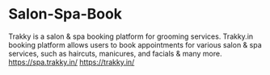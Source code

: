 # Salon-Spa-Book
Trakky is a salon &amp; spa booking platform for grooming services. Trakky.in booking platform allows users to book appointments for various salon &amp; spa services, such as haircuts, manicures, and facials &amp; many more.     https://spa.trakky.in/   https://trakky.in/
